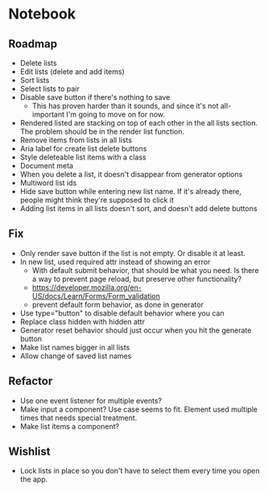 # Notebook

## Roadmap

- Delete lists
- Edit lists (delete and add items)
- Sort lists
- Select lists to pair
- Disable save button if there's nothing to save
  - This has proven harder than it sounds, and since it's not all-important I'm going to move on for now.
- Rendered listed are stacking on top of each other in the all lists section. The problem should be in the render list function.
- Remove items from lists in all lists
- Aria label for create list delete buttons
- Style deleteable list items with a class
- Document meta
- When you delete a list, it doesn't disappear from generator options
- Multiword list ids
- Hide save button while entering new list name. If it's already there, people might think they're supposed to click it
- Adding list items in all lists doesn't sort, and doesn't add delete buttons

## Fix

- Only render save button if the list is not empty. Or disable it at least.
- In new list, used required attr instead of showing an error
  - With default submit behavior, that should be what you need. Is there a way to prevent page reload, but preserve other functionality?
  - <https://developer.mozilla.org/en-US/docs/Learn/Forms/Form_validation>
  - prevent default form behavior, as done in generator
- Use type="button" to disable default behavior where you can
- Replace class hidden with hidden attr
- Generator reset behavior should just occur when you hit the generate button
- Make list names bigger in all lists 
- Allow change of saved list names

## Refactor

- Use one event listener for multiple events?
- Make input a component? Use case seems to fit. Element used multiple times that needs special treatment.
- Make list items a component?

## Wishlist

- Lock lists in place so you don't have to select them every time you open the app.
